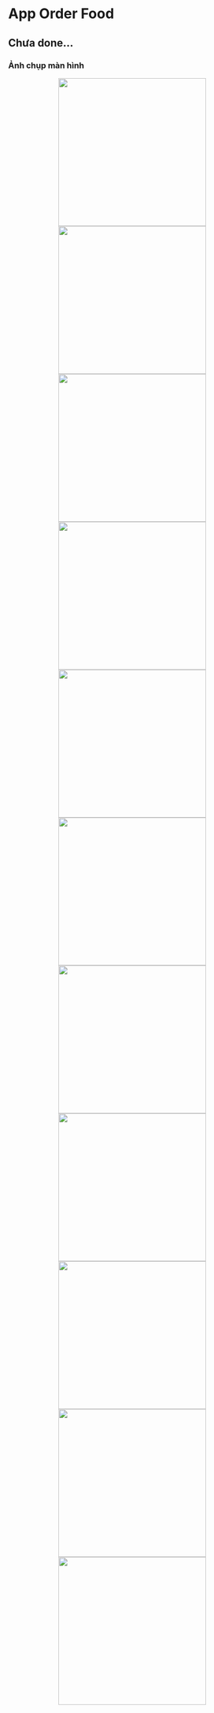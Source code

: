 # App Order Food
## Chưa done...
### Ảnh chụp màn hình
<p float="left" style="text-align: center">
  <img src="screenshot/sc1.jpg" width="300">
  <img src="screenshot/sc2.jpg" width="300">
  <img src="screenshot/sc3.jpg" width="300">
  <img src="screenshot/sc4.jpg" width="300">
  <img src="screenshot/sc5.jpg" width="300">
  <img src="screenshot/sc6.jpg" width="300">
  <img src="screenshot/sc7.jpg" width="300">
  <img src="screenshot/sc8.jpg" width="300">
  <img src="screenshot/sc14.jpg" width="300">
  <img src="screenshot/sc15.jpg" width="300">
  <img src="screenshot/sc16.jpg" width="300">
</p>
